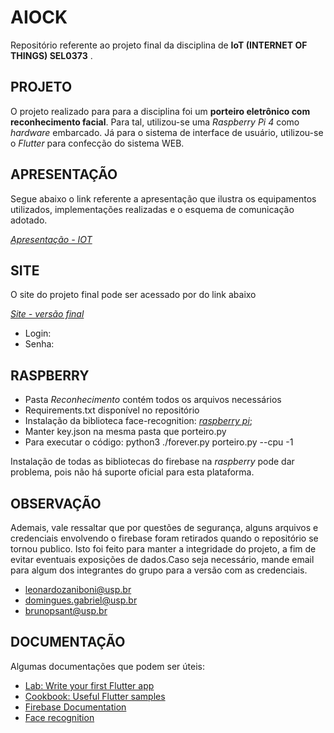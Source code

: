 # AIOCK

Repositório referente ao projeto final da disciplina de **IoT (INTERNET OF THINGS) SEL0373** .

## PROJETO

O projeto realizado para para a disciplina foi um **porteiro eletrônico com reconhecimento facial**. Para tal, utilizou-se uma *Raspberry Pi 4* como *hardware* embarcado. Já para o sistema de interface de usuário, utilizou-se o *Flutter* para confecção do sistema WEB.

## APRESENTAÇÃO

Segue abaixo o link referente a apresentação que ilustra os equipamentos utilizados, implementações realizadas e o esquema de comunicação adotado.

[*Apresentação - IOT*](https://docs.google.com/presentation/d/1V8DTw_TA2eZbSbMBqUk4iPKVVDjOXhiXsLJS1iZbnnc/edit?pli=1)

## SITE

O site do projeto final pode ser acessado por do link abaixo

[*Site - versão final*](https://porteiroeletronico-sel0373.web.app/)

- Login: 
- Senha:

## RASPBERRY

- Pasta *Reconhecimento* contém todos os arquivos necessários
- Requirements.txt disponível no repositório
- Instalação da biblioteca face-recognition: [*raspberry pi*](https://gist.github.com/ageitgey/1ac8dbe8572f3f533df6269dab35df65);
- Manter key.json na mesma pasta que porteiro.py
- Para executar o código: python3 ./forever.py porteiro.py --cpu -1

Instalação de todas as bibliotecas do firebase na *raspberry* pode dar problema, pois não há suporte oficial para esta plataforma.

## OBSERVAÇÃO

Ademais, vale ressaltar que por questões de segurança, alguns arquivos e credenciais envolvendo o firebase foram retirados quando o repositório se tornou publico. Isto foi feito para manter a integridade do projeto, a fim de evitar eventuais exposições de dados.Caso seja necessário, mande email para algum dos integrantes do grupo para a versão com as credenciais.

- leonardozaniboni@usp.br
- domingues.gabriel@usp.br
- brunopsant@usp.br

## DOCUMENTAÇÃO

Algumas documentações que podem ser úteis:

- [Lab: Write your first Flutter app](https://docs.flutter.dev/get-started/codelab)
- [Cookbook: Useful Flutter samples](https://docs.flutter.dev/cookbook)
- [Firebase Documentation](https://firebase.google.com/docs?hl=pt)
- [Face recognition](https://pypi.org/project/face-recognition/)
